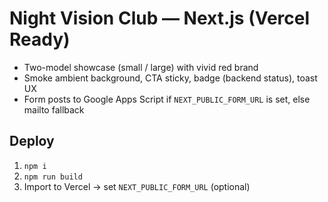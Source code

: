 # Night Vision Club — Next.js (Vercel Ready)
- Two-model showcase (small / large) with vivid red brand
- Smoke ambient background, CTA sticky, badge (backend status), toast UX
- Form posts to Google Apps Script if `NEXT_PUBLIC_FORM_URL` is set, else mailto fallback

## Deploy
1) `npm i`
2) `npm run build`
3) Import to Vercel → set `NEXT_PUBLIC_FORM_URL` (optional)
